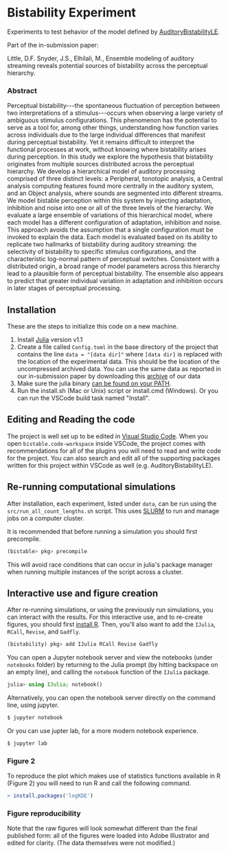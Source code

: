 # Bistability Experiment

Experiments to test behavior of the model defined by
[AuditoryBistabilityLE](https://github.com/haberdashPI/AuditoryBistabilityLE).

Part of the in-submission paper:

Little, D.F. Snyder, J.S., Elhilali, M., Ensemble modeling of auditory
streaming reveals potential sources of bistability across the perceptual
hierarchy.

### Abstract 

Perceptual bistability---the spontaneous fluctuation of perception between
two interpretations of a stimulus---occurs when observing a large variety of
ambiguous stimulus configurations. This phenomenon has the potential to serve
as a tool for, among other things, understanding how function varies across
individuals due to the large individual differences that manifest during
perceptual bistability. Yet it remains difficult to interpret the functional
processes at work, without knowing where bistability arises during
perception. In this study we explore the hypothesis that bistability
originates from multiple sources distributed across the perceptual hierarchy.
We develop a hierarchical model of auditory processing comprised of three
distinct levels: a Peripheral, tonotopic analysis, a Central analysis
computing features found more centrally in the auditory system, and an Object
analysis, where sounds are segmented into different streams. We model
bistable perception within this system by injecting adaptation, inhibition
and noise into one or all of the three levels of the hierarchy. We evaluate a
large ensemble of variations of this hierarchical model, where each model has
a different configuration of adaptation, inhibition and noise. This approach
avoids the assumption that a single configuration must be invoked to explain
the data. Each model is evaluated based on its ability to replicate two
hallmarks of bistability during auditory streaming: the selectivity of
bistability to specific stimulus configurations, and the characteristic
log-normal pattern of perceptual switches. Consistent with a distributed
origin, a broad range of model parameters across this hierarchy lead to a
plausible form of perceptual bistability. The ensemble also appears to
predict that greater individual variation in adaptation and inhibition occurs
in later stages of perceptual processing.

## Installation

These are the steps to initialize this code on a new machine. 

1. Install [Julia](https://julialang.org/downloads/) version v1.1
2. Create a file called `Config.toml` in the base directory of the project that
contains the line `data = "[data dir]"` where `[data dir]` is replaced with the location
of the experimental data. This should be the location of the uncompressed archived data.
You can use the same data as reported in our in-submission paper by downloading
this [archive](TODO) of our data
3. Make sure the julia binary [can be found on your PATH](https://en.wikibooks.org/wiki/Introducing_Julia/Getting_started). 
4. Run the install.sh (Mac or Unix) script or install.cmd (Windows). Or you can
run the VSCode build task named "Install".

## Editing and Reading the code

The project is well set up to be edited in [Visual Studio
Code](https://code.visualstudio.com/). When you open
`bistable.code-workspace` inside VSCode, the project comes with
recommendations for all of the plugins you will need to read and write code
for the project. You can also search and edit all of the supporting packages
written for this project within VSCode as well (e.g. AuditoryBistabilityLE).

## Re-running computational simulations

After installation, each experiment, listed under `data`, can be run using the
`src/run_all_count_lengths.sh` script. This uses
[SLURM](https://slurm.schedmd.com/documentation.html) to run and manage jobs
on a computer cluster.

It is recommended that before running a simulation you should first precompile.

```julia
(bistable> pkg> precompile
```

This will avoid race conditions that can occur in julia's package manager
when running multiple instances of the script across a cluster.

## Interactive use and figure creation

After re-running simulations, or using the previously run simulations, you
can interact with the results. For this interactive use, and to re-create
figures, you should first [install R](https://cloud.r-project.org/). Then,
you'll also want to add the `IJulia`, `RCall`, `Revise`, and `Gadfly`.

```julia
(bistability) pkg> add IJulia RCall Revise Gadfly
```
You can open a Jupyter notebook server and view the notebooks
(under `notebooks` folder) by returning to the Julia prompt (by hitting
backspace on an empty line), and calling the `notebook` function
of the `IJulia` package.

```julia
julia> using IJulia; notebook()
```

Alternatively, you can open the notebook server directly on the command line,
using jupyter.

```bash
$ jupyter notebook
```

Or you can use jupter lab, for a more modern notebook experience.

```bash
$ jupyter lab
```

### Figure 2
To reproduce the plot which makes use of statistics functions available in R
(Figure 2) you will need to run R and call the following command.
```R
> install.packages('logKDE')
```

### Figure reproducibility 

Note that the raw figures will look somewhat different than the final
published form: all of the figures were loaded into Adobe Illustrator and
edited for clarity. (The data themselves were not modified.)
